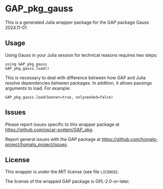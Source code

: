 # GAP_pkg_gauss

This is a generated Julia wrapper package for the GAP package Gauss 2024.11-01.

## Usage

Using Gauss in your Julia session for technical reasons requires two steps:

    using GAP_pkg_gauss
    GAP_pkg_gauss.load()

This is necessary to deal with difference between how GAP and Julia
resolve dependencies between packages. In addition, it allows passings
arguments to load. For example:

    GAP_pkg_gauss.load(banner=true, onlyneeded=false)

## Issues

Please report issues specific to this wrapper package at <https://github.com/oscar-system/GAP_pkg>.

Report general issues with the GAP package at <https://github.com/homalg-project/homalg_project/issues>.

## License

This wrapper is under the MIT license (see file `LICENSE`).

The license of the wrapped GAP package is GPL-2.0-or-later.
